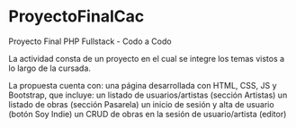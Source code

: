 # ProyectoFinalCac
Proyecto Final PHP Fullstack - Codo a Codo

La actividad consta de un proyecto en el cual se integre los temas vistos a lo largo de la cursada.

La propuesta cuenta con:
una página desarrollada con HTML, CSS, JS y Bootstrap, que incluye:
un listado de usuarios/artistas (sección Artistas)
un listado de obras (sección Pasarela)
un inicio de sesión y alta de usuario (botón Soy Indie)
un CRUD de obras en la sesión de usuario/artista (editor)

